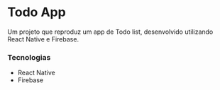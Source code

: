 # Todo App

Um projeto que reproduz um app de Todo list, desenvolvido utilizando React Native e Firebase.

### Tecnologias

- React Native
- Firebase
